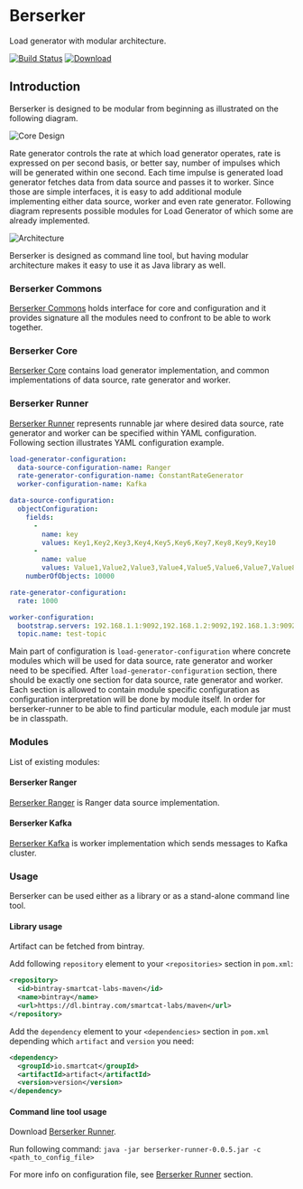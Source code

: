 # Berserker

Load generator with modular architecture.

[![Build Status](https://travis-ci.org/smartcat-labs/berserker.svg?branch=master)](https://travis-ci.org/smartcat-labs/berserker)
[ ![Download](https://api.bintray.com/packages/smartcat-labs/maven/berserker/images/download.svg) ](https://bintray.com/smartcat-labs/maven/berserker/_latestVersion)

## Introduction

Berserker is designed to be modular from beginning as illustrated on the following diagram.

![Core Design](images/core-design.png)

Rate generator controls the rate at which load generator operates, rate is expressed on per second basis, or better say, number of impulses which will be generated within one second. Each time impulse is generated load generator fetches data from data source and passes it to worker. Since those are simple interfaces, it is easy to add additional module implementing either data source, worker and even rate generator.
Following diagram represents possible modules for Load Generator of which some are already implemented.

![Architecture](images/architecture.png)

Berserker is designed as command line tool, but having modular architecture makes it easy to use it as Java library as well.

### Berserker Commons

[Berserker Commons](berserker-commons) holds interface for core and configuration and it provides signature all the modules need to confront to be able to work together.

### Berserker Core

[Berserker Core](berserker-core) contains load generator implementation, and common implementations of data source, rate generator and worker.

### Berserker Runner

[Berserker Runner](berserker-runner) represents runnable jar where desired data source, rate generator and worker can be specified within YAML configuration.
Following section illustrates YAML configuration example.

```yaml
load-generator-configuration:
  data-source-configuration-name: Ranger
  rate-generator-configuration-name: ConstantRateGenerator
  worker-configuration-name: Kafka

data-source-configuration:
  objectConfiguration:
    fields:
      -
        name: key
        values: Key1,Key2,Key3,Key4,Key5,Key6,Key7,Key8,Key9,Key10
      -
        name: value
        values: Value1,Value2,Value3,Value4,Value5,Value6,Value7,Value8
    numberOfObjects: 10000

rate-generator-configuration:
  rate: 1000

worker-configuration:
  bootstrap.servers: 192.168.1.1:9092,192.168.1.2:9092,192.168.1.3:9092
  topic.name: test-topic
```

Main part of configuration is `load-generator-configuration` where concrete modules which will be used for data source, rate generator and worker need to be specified. After `load-generator-configuration` section, there should be exactly one section for data source, rate generator and worker.
Each section is allowed to contain module specific configuration as configuration interpretation will be done by module itself.
In order for berserker-runner to be able to find particular module, each module jar must be in classpath.

### Modules

List of existing modules:

#### Berserker Ranger

[Berserker Ranger](berserker-ranger) is Ranger data source implementation.

#### Berserker Kafka

[Berserker Kafka](berserker-kafka) is worker implementation which sends messages to Kafka cluster.

### Usage

Berserker can be used either as a library or as a stand-alone command line tool.

#### Library usage

Artifact can be fetched from bintray.

Add following `repository` element to your `<repositories>` section in `pom.xml`:

```xml
<repository>
  <id>bintray-smartcat-labs-maven</id>
  <name>bintray</name>
  <url>https://dl.bintray.com/smartcat-labs/maven</url>
</repository>
```

Add the `dependency` element to your `<dependencies>` section in `pom.xml` depending which `artifact` and `version` you need:

```xml
<dependency>
  <groupId>io.smartcat</groupId>
  <artifactId>artifact</artifactId>
  <version>version</version>
</dependency>
```

#### Command line tool usage

Download [Berserker Runner](https://bintray.com/smartcat-labs/maven/download_file?file_path=io%2Fsmartcat%2Franger-runner%2F0.0.5%2Franger-runner-0.0.5.jar).

Run following command: `java -jar berserker-runner-0.0.5.jar -c <path_to_config_file>`

For more info on configuration file, see [Berserker Runner](#berserker-runner) section.
